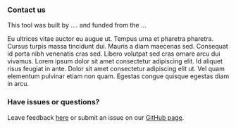### Contact us

This tool was built by .... and funded from the ...

Eu ultrices vitae auctor eu augue ut. Tempus urna et pharetra pharetra. Cursus turpis massa tincidunt dui. Mauris a diam maecenas sed. Consequat id porta nibh venenatis cras sed. Libero volutpat sed cras ornare arcu dui vivamus. Lorem ipsum dolor sit amet consectetur adipiscing elit. Id aliquet risus feugiat in ante. Dolor sit amet consectetur adipiscing elit ut. Vel quam elementum pulvinar etiam non quam. Egestas congue quisque egestas diam in arcu.

### Have issues or questions?

Leave feedback [here](https://docs.google.com/forms/d/e/1FAIpQLSd7dZjpw4FtoVAFUmovNOgKeW-kxnJrs3zV2r3lJ8kvhdq8lA/viewform?usp=sf_link) or submit an issue on our [GitHub page](https://github.com/gperrett/thinkCausal_dev/issues). 

